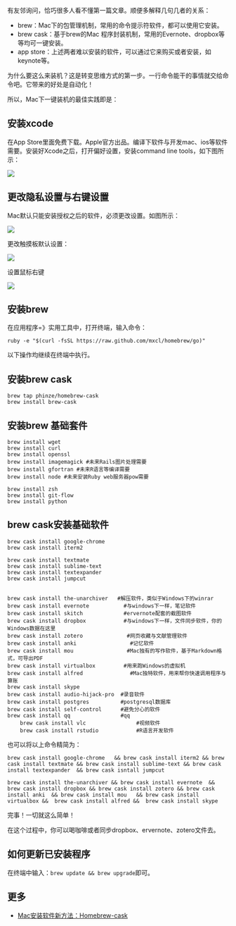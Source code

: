 有友邻询问，恰巧很多人看不懂第一篇文章。顺便多解释几句几者的关系：

  * brew：Mac下的包管理机制，常用的命令提示符软件，都可以使用它安装。
  * brew cask：基于brew的Mac 程序封装机制，常用的Evernote、dropbox等等均可一键安装。
  * app store：上述两者难以安装的软件，可以通过它来购买或者安装，如keynote等。

为什么要这么来装机？这是转变思维方式的第一步。一行命令能干的事情就交给命令吧。它带来的好处是自动化！

所以，Mac下一键装机的最佳实践即是：

## 安装xcode

在App Store里面免费下载。Apple官方出品。编译下软件与开发mac、ios等软件需要。安装好Xcode之后，打开偏好设置，安装command line tools，如下图所示：

![](http://7q5cfr.com1.z0.glb.clouddn.com/@/mac/m3-1.png)

## 更改隐私设置与右键设置

Mac默认只能安装授权之后的软件，必须更改设置。如图所示：

![](http://7q5cfr.com1.z0.glb.clouddn.com/@/mac/m3-2.png)

更改触摸板默认设置：

![](http://7q5cfr.com1.z0.glb.clouddn.com/@/mac/m3-3.png)

设置鼠标右键

![](http://7q5cfr.com1.z0.glb.clouddn.com/@/mac/m3-4.png)

## 安装brew

在应用程序=》实用工具中，打开终端，输入命令：

`ruby -e "$(curl -fsSL https://raw.github.com/mxcl/homebrew/go)"`

以下操作均继续在终端中执行。

## 安装brew cask
    
    brew tap phinze/homebrew-cask
    brew install brew-cask
    

## 安装brew 基础套件
    
    brew install wget
    brew install curl
    brew install openssl
    brew install imagemagick #未来Rails图片处理需要
    brew install gfortran #未来R语言等编译需要
    brew install node #未来安装Ruby web服务器pow需要
    
    brew install zsh
    brew install git-flow
    brew install python
    

## brew cask安装基础软件
    
    brew cask install google-chrome  
    brew cask install iterm2
    
    brew cask install textmate
    brew cask install sublime-text
    brew cask install textexpander
    brew cask install jumpcut
    
    
    brew cask install the-unarchiver   #解压软件，类似于Windows下的winrar
    brew cask install evernote           #与windows下一样，笔记软件
    brew cask install skitch             #ervernote配套的截图软件
    brew cask install dropbox            #与windows下一样，文件同步软件，你的Windows数据在这里
    brew cask install zotero              #网页收藏与文献管理软件
    brew cask install anki                 #记忆软件
    brew cask install mou                 #Mac独有的写作软件，基于Markdown格式，可导出PDF
    brew cask install virtualbox         #用来跑Windows的虚拟机
    brew cask install alfred               #Mac独特软件，用来帮你快速调用程序与算账
    brew cask install skype
    brew cask install audio-hijack-pro  #录音软件
    brew cask install postgres          #postgresql数据库
    brew cask install self-control      #避免分心的软件
    brew cask install qq                #qq
        brew cask install vlc                #视频软件
        brew cask install rstudio            #R语言开发软件
    

也可以将以上命令精简为：
    
    brew cask install google-chrome   && brew cask install iterm2 && brew cask install textmate && brew cask install sublime-text && brew cask install textexpander  && brew cask isntall jumpcut
    
    brew cask install the-unarchiver && brew cask install evernote  && brew cask install dropbox && brew cask install zotero && brew cask install anki  && brew cask install mou   && brew cask install virtualbox &&  brew cask install alfred &&  brew cask install skype
    

完事！一切就这么简单！

在这个过程中，你可以喝咖啡或者同步dropbox、ervernote、zotero文件去。

## 如何更新已安装程序

在终端中输入：`brew update && brew upgrade`即可。

## 更多

  * [Mac安装软件新方法：Homebrew-cask](http://www.yangzhiping.com/tech/homebrew-cask.html)